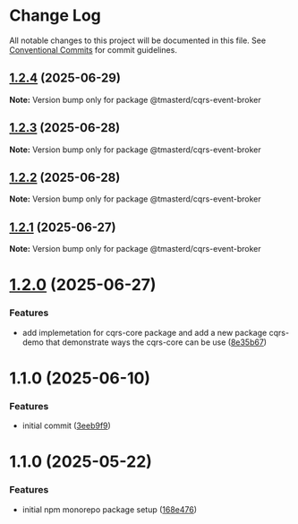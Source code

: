 # Change Log

All notable changes to this project will be documented in this file.
See [Conventional Commits](https://conventionalcommits.org) for commit guidelines.

## [1.2.4](https://github.com/masterd2020/tmick/compare/@tmasterd/cqrs-event-broker@1.2.3...@tmasterd/cqrs-event-broker@1.2.4) (2025-06-29)

**Note:** Version bump only for package @tmasterd/cqrs-event-broker

## [1.2.3](https://github.com/masterd2020/tmick/compare/@tmasterd/cqrs-event-broker@1.2.2...@tmasterd/cqrs-event-broker@1.2.3) (2025-06-28)

**Note:** Version bump only for package @tmasterd/cqrs-event-broker

## [1.2.2](https://github.com/masterd2020/tmick/compare/@tmasterd/cqrs-event-broker@1.2.1...@tmasterd/cqrs-event-broker@1.2.2) (2025-06-28)

**Note:** Version bump only for package @tmasterd/cqrs-event-broker

## [1.2.1](https://github.com/masterd2020/tmick/compare/@tmasterd/cqrs-event-broker@1.2.0...@tmasterd/cqrs-event-broker@1.2.1) (2025-06-27)

**Note:** Version bump only for package @tmasterd/cqrs-event-broker

# [1.2.0](https://github.com/masterd2020/tmick/compare/@tmasterd/cqrs-event-broker@1.1.0...@tmasterd/cqrs-event-broker@1.2.0) (2025-06-27)

### Features

- add implemetation for cqrs-core package and add a new package cqrs-demo that demonstrate ways the cqrs-core can be use ([8e35b67](https://github.com/masterd2020/tmick/commit/8e35b679c239d98f0a37ae1c539140774bd29c15))

# 1.1.0 (2025-06-10)

### Features

- initial commit ([3eeb9f9](https://github.com/masterd2020/tmick/commit/3eeb9f90f405206c9c7856ca1cd2d25b5a311c7d))

# 1.1.0 (2025-05-22)

### Features

- initial npm monorepo package setup ([168e476](https://github.com/masterd2020/math-lib-monorepo/commit/168e47625cfef3a9bea0275bfef5eccc22741c45))
